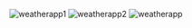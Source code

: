 

![‏‏weatherapp1](https://user-images.githubusercontent.com/42889059/106452498-a4ed1080-6490-11eb-880f-f5278fcd312e.JPG)
![‏‏weatherapp2](https://user-images.githubusercontent.com/42889059/106452500-a61e3d80-6490-11eb-96a3-b409e660c994.JPG)
![‏‏weatherapp](https://user-images.githubusercontent.com/42889059/106452761-fe553f80-6490-11eb-8a78-b4505e6b3313.JPG)

